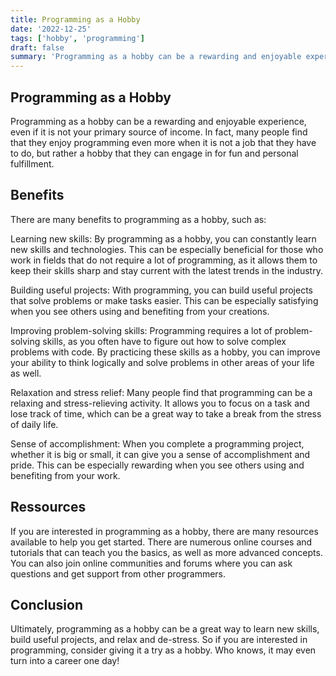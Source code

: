 ```yaml
---
title: Programming as a Hobby
date: '2022-12-25'
tags: ['hobby', 'programming']
draft: false
summary: 'Programming as a hobby can be a rewarding and enjoyable experience, even if it is not your primary source of income.'
---
```


## Programming as a Hobby

Programming as a hobby can be a rewarding and enjoyable experience, even if it is not your primary source of income. In fact, many people find that they enjoy programming even more when it is not a job that they have to do, but rather a hobby that they can engage in for fun and personal fulfillment.

## Benefits

There are many benefits to programming as a hobby, such as:

Learning new skills: By programming as a hobby, you can constantly learn new skills and technologies. This can be especially beneficial for those who work in fields that do not require a lot of programming, as it allows them to keep their skills sharp and stay current with the latest trends in the industry.

Building useful projects: With programming, you can build useful projects that solve problems or make tasks easier. This can be especially satisfying when you see others using and benefiting from your creations.

Improving problem-solving skills: Programming requires a lot of problem-solving skills, as you often have to figure out how to solve complex problems with code. By practicing these skills as a hobby, you can improve your ability to think logically and solve problems in other areas of your life as well.

Relaxation and stress relief: Many people find that programming can be a relaxing and stress-relieving activity. It allows you to focus on a task and lose track of time, which can be a great way to take a break from the stress of daily life.

Sense of accomplishment: When you complete a programming project, whether it is big or small, it can give you a sense of accomplishment and pride. This can be especially rewarding when you see others using and benefiting from your work.

## Ressources

If you are interested in programming as a hobby, there are many resources available to help you get started. There are numerous online courses and tutorials that can teach you the basics, as well as more advanced concepts. You can also join online communities and forums where you can ask questions and get support from other programmers.

## Conclusion

Ultimately, programming as a hobby can be a great way to learn new skills, build useful projects, and relax and de-stress. So if you are interested in programming, consider giving it a try as a hobby. Who knows, it may even turn into a career one day!
